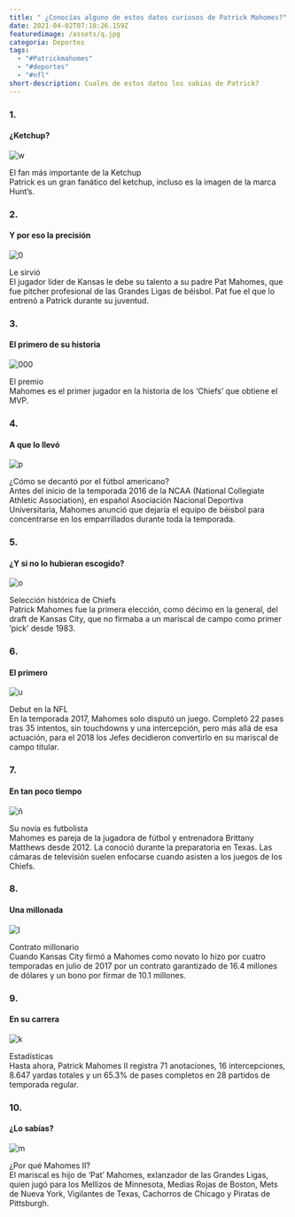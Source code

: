 ```yaml
---
title: " ¿Conocías alguno de estos datos curiosos de Patrick Mahomes?"
date: 2021-04-02T07:10:26.159Z
featuredimage: /assets/q.jpg
categoria: Deportes
tags:
  - "#Patrickmahomes"
  - "#deportes"
  - "#nfl"
short-description: Cuales de estos datos los sabias de Patrick?
---
```

### 1.

#### ¿Ketchup?

![w](/assets/w.jpg "w")

El fan más importante de la Ketchup <br/>
Patrick es un gran fanático del ketchup, incluso es la imagen de la marca Hunt’s.

### 2.

#### Y por eso la precisión

![0](/assets/0.jpg "0")

Le sirvió <br/>
El jugador líder de Kansas le debe su talento a su padre Pat Mahomes, que fue pitcher profesional de las Grandes Ligas de béisbol. Pat fue el que lo entrenó a Patrick durante su juventud.



### 3.

#### El primero de su historia 

![000](/assets/000.jpg "000")

El premio <br/>
Mahomes es el primer jugador en la historia de los ‘Chiefs’ que obtiene el MVP.

### 4.

#### A que lo llevó 

![p](/assets/p.jpg "p")

¿Cómo se decantó por el fútbol americano?<br/>
Antes del inicio de la temporada 2016 de la NCAA (National Collegiate Athletic Association), en español Asociación Nacional Deportiva Universitaria, Mahomes anunció que dejaría el equipo de béisbol para concentrarse en los emparrillados durante toda la temporada.

### 5.

#### ¿Y si no lo hubieran escogido?

![o](/assets/o.jpg "o")

Selección histórica de Chiefs <br/>
Patrick Mahomes fue la primera elección, como décimo en la general, del draft de Kansas City, que no firmaba a un mariscal de campo como primer ‘pick’ desde 1983.

### 6.

#### El primero 

![u](/assets/u.jpg "u")

Debut en la NFL <br/>
En la temporada 2017, Mahomes solo disputó un juego. Completó 22 pases tras 35 intentos, sin touchdowns y una intercepción, pero más allá de esa actuación, para el 2018 los Jefes decidieron convertirlo en su mariscal de campo titular.



### 7.

#### En tan poco tiempo 

![ñ](/assets/ñ.jpg "ñ")

Su novia es futbolista <br/>
Mahomes es pareja de la jugadora de fútbol y entrenadora Brittany Matthews desde 2012. La conoció durante la preparatoria en Texas. Las cámaras de televisión suelen enfocarse cuando asisten a los juegos de los Chiefs.

### 8.

#### Una millonada 

![l](/assets/l.jpg "l")

Contrato millonario <br/>
Cuando Kansas City firmó a Mahomes como novato lo hizo por cuatro temporadas en julio de 2017 por un contrato garantizado de 16.4 millones de dólares y un bono por firmar de 10.1 millones.

### 9.

#### En su carrera

![k](/assets/k.jpg "k")

Estadísticas <br/>
Hasta ahora, Patrick Mahomes II registra 71 anotaciones, 16 intercepciones, 8.647 yardas totales y un 65.3% de pases completos en 28 partidos de temporada regular.

### 10.

#### ¿Lo sabías?

![m](/assets/m.jpg "m")

¿Por qué Mahomes II? <br/>
El mariscal es hijo de ‘Pat’ Mahomes, exlanzador de las Grandes Ligas, quien jugó para los Mellizos de Minnesota, Medias Rojas de Boston, Mets de Nueva York, Vigilantes de Texas, Cachorros de Chicago y Piratas de Pittsburgh.